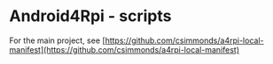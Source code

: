 # Android4Rpi - scripts

For the main project, see [https://github.com/csimmonds/a4rpi-local-manifest](https://github.com/csimmonds/a4rpi-local-manifest)

